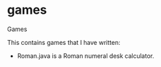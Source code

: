# games
Games

This contains games that I have written:
* Roman.java is a Roman numeral desk calculator.
